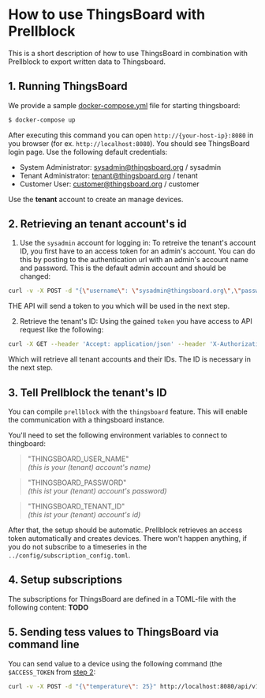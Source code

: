 # How to use ThingsBoard with Prellblock

This is a short description of how to use ThingsBoard in combination with Prellblock
to export written data to Thingsboard.

## 1. Running ThingsBoard

We provide a sample [docker-compose.yml](./docker-compose.yml) file for starting thingsboard:
```sh
$ docker-compose up
```

After executing this command you can open `http://{your-host-ip}:8080` in you browser (for ex. `http://localhost:8080`).
You should see ThingsBoard login page.
Use the following default credentials:

- System Administrator: sysadmin@thingsboard.org / sysadmin
- Tenant Administrator: tenant@thingsboard.org / tenant
- Customer User: customer@thingsboard.org / customer

Use the **tenant** account to create an manage devices.

## 2. Retrieving an tenant account's id

1. Use the `sysadmin` account for logging in:
To retreive the tenant's account ID, you first have to an access token for an admin's account.
You can do this by posting to the authentication url with an admin's account name and password.
This is the default admin account and should be changed:
```sh
curl -v -X POST -d "{\"username\": \"sysadmin@thingsboard.org\",\"password\":\"sysadmin\"}" http://localhost:8080/api/auth/login --header "Content-Type:application/json"
```
THE API will send a token to you which will be used in the next step.

2. Retrieve the tenant's ID:
Using the gained `token` you have access to API request like the following:
```sh
curl -X GET --header 'Accept: application/json' --header 'X-Authorization: Bearer:$ACCESS_TOKEN' 'https://host:port/api/tenants'
```
Which will retrieve all tenant accounts and their IDs.
The ID is necessary in the next step.

## 3. Tell Prellblock the tenant's ID

You can compile `prellblock` with the `thingsboard` feature. This will enable the communication with a thingsboard instance.

You'll need to set the following environment variables to connect to thingboard:
>"THINGSBOARD_USER_NAME"  
*(this is your (tenant) account's name)*

>"THINGSBOARD_PASSWORD"   
*(this ist your (tenant) account's password)*

>"THINGSBOARD_TENANT_ID"  
*(this ist your (tenant) account's id)*

After that, the setup should be automatic.
Prellblock retrieves an access token automatically and creates devices.
There won't happen anything, if you do not subscribe to a timeseries in the `../config/subscription_config.toml`.

## 4. Setup subscriptions

The subscriptions for ThingsBoard are defined in a TOML-file with the following content:
**TODO**

## 5. Sending tess values to ThingsBoard via command line

You can send value to a device using the following command (the `$ACCESS_TOKEN` from [step 2](#2-retrieving-a-tenants-id):
```sh
curl -v -X POST -d "{\"temperature\": 25}" http://localhost:8080/api/v1/$ACCESS_TOKEN/telemetry --header "Content-Type:application/json"
```
